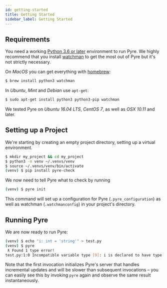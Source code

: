 ```yaml
---
id: getting-started
title: Getting Started
sidebar_label: Getting Started
---
```


## Requirements
You need a working [Python 3.6 or later](https://www.python.org/getit/) environment to run Pyre. We highly recommend that you install [watchman](https://facebook.github.io/watchman/) to get the most out of Pyre but it's not strictly necessary.

On *MacOS* you can get everything with [homebrew](https://brew.sh/):
```bash
$ brew install python3 watchman
```
In *Ubuntu*, *Mint* and *Debian* use `apt-get`:
```bash
$ sudo apt-get install python3 python3-pip watchman
```
We tested Pyre on *Ubuntu 16.04 LTS*, *CentOS 7*, as well as *OSX 10.11* and later.

## Setting up a Project
We're starting by creating an empty project directory, setting up a virtual environment.

```bash
$ mkdir my_project && cd my_project
$ python3 -m venv ~/.venvs/venv
$ source ~/.venvs/venv/bin/activate
(venv) $ pip install pyre-check
```

We now need to tell Pyre what to check by running
```bash
(venv) $ pyre init
```
This command will set up a configuration for Pyre (`.pyre_configuration`) as well as watchman (`.watchmanconfig`) in your project's directory.

## Running Pyre

We are now ready to run Pyre:
```bash
(venv) $ echo "i: int = 'string'" > test.py
(venv) $ pyre
 ƛ Found 1 type error!
test.py:1:0 Incompatible variable type [9]: i is declared to have type `int` but is used as type `str`.
```
Note that the first invocation initializes Pyre's server that handles incremental updates and will be slower than subsequent invocations – you can easily see this by invoking `pyre` again and observe the same result instantaneously.
